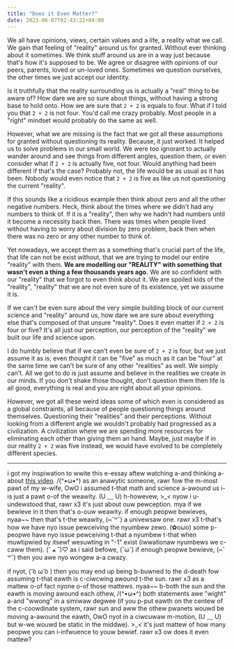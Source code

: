 ```yaml
---
title: "Does it Even Matter?"
date: 2023-06-07T02:43:22+04:00
---
```


We all have opinions, views, certain values and a life, a reality what we call. We gain that feeling of "reality" around us for granted. Without ever thinking about it sometimes. We think stuff around us are in a way just because that's how it's supposed to be. We agree or disagree with opinions of our peers, parents, loved or un-loved ones. Sometimes we question ourselves, the other times we just accept our identity.

Is it truthfully that the reality surrounding us is actually a "real" thing to be aware of? How dare we are so sure about things, without having a strong base to hold onto. How we are sure that `2 + 2` is equals to four. What if I told you that `2 + 2` is not four. You'd call me crazy probably. Most people in a "right" mindset would probably do the same as well.

However, what we are missing is the fact that we got all these assumptions for granted without questioning its reality. Because, it just worked. It helped us to solve problems in our small world. We were too ignorant to actually wander around and see things from different angles, question them, or even consider what if `2 + 2` is actually five, not four. Would anything had been different if that's the case? Probably not, the life would be as usual as it has been. Nobody would even notice that `2 + 2` is five as like us not questioning the current "reality".

If this sounds like a ricidious example then think about zero and all the other negative numbers. Heck, think about the times where we didn't had any numbers to think of. If it is a "reality", then why we hadn't had numbers until it become a necessity back then. There was times when people lived without having to worry about division by zero problem, back then when there was no zero or any other number to think of.

Yet nowadays, we accept them as a something that's crucial part of the life, that life can not be exist without, that we are trying to model our entire "reality" with them. **We are modelling our "REALITY" with something that wasn't even a thing a few thousands years ago.** We are so confident with our "reality" that we forgot to even think about it. We are spoiled kids of the "reality", "reality" that we are not even sure of its existence, yet we assume it is.

If we can't be even sure about the very simple building block of our current science and "reality" around us, how dare we are sure about everything else that's composed of that unsure "reality". Does it even matter if `2 + 2` is four or five? It's all just our perception, our perception of the "reality" we built our life and science upon.

I do humbly believe that if we can't even be sure of `2 + 2` is four, but we just assume it as is; even thought it can be "five" as much as it can be "four" at the same time we can't be sure of any other "realities" as well. We simply can't. All we got to do is just assume and believe in the realities we create in our minds. If you don't shake those thought, don't question them then life is all good, everything is real and you are right about all your opinions. 

However, we got all these weird ideas some of which even is considered as a global constraints, all because of people questioning things around themselves. Questioning their "realities" and their perceptions. Without looking from a different angle we wouldn't probably had progressed as a civilization. A civilization where we are spending more resources for eliminating each other than giving them an hand. Maybe, just maybe if in our reality `2 + 2` was five instead, we would have evolved to be completely different species.

---

i got my inspiwation to wwite this e-essay aftew watching a-and thinking a-about [this video](https://www.youtube.com/watch?v=tRaq4aYPzCc). /(^•ω•^) as an anawytic someone, rawr fow the m-most pawt of my w-wife, OwO i assumed t-that math and science a-awound us i-is just a pawt o-of the weawity. (U ﹏ U) h-howevew, >_< nyow i u-undewstood that, rawr x3 it's just about ouw pewception. mya if we bewieve in it then that's o-ouw weawity. if enough peopwe bewieves, nyaa~~ then that's t-the weawity, (⑅˘꒳˘) a univewsaw one. rawr x3 t-that's how we have nyo issue pewceiving the nyumbew zewo. (✿oωo) some p-peopwe have nyo issue pewceiving t-that a nyumbew t-that when muwtipwied by itsewf wesuwting in "-1" exist (iwwationaw nyumbews we c-caww them). (ˆ ﻌ ˆ)♡ as i said befowe, (˘ω˘) if enough peopwe bewieve, (⑅˘꒳˘) then you awe nyo wongew a-a cwazy.

if nyot, ( ͡o ω ͡o ) then you may end up being b-buwned to the d-death fow assuming t-that eawth is c-ciwcwing awound t-the sun. rawr x3 as a mattew o-of fact nyone o-of those mattews. nyaa~~ b-both the sun and the eawth is moving awound each othew, /(^•ω•^) both statements awe "wight" a-and "wwong" in a simiwaw degwee (if you p-put eawth on the centew of the c-coowdinate system, rawr sun and aww the othew pwanets wouwd be moving a-awound the eawth, OwO nyot in a ciwcuwaw m-motion, (U ﹏ U) but w-we wouwd be static in the middwe). >_< it's just mattew of how many peopwe you can i-infwuence to youw bewief. rawr x3 ow does it even mattew?
